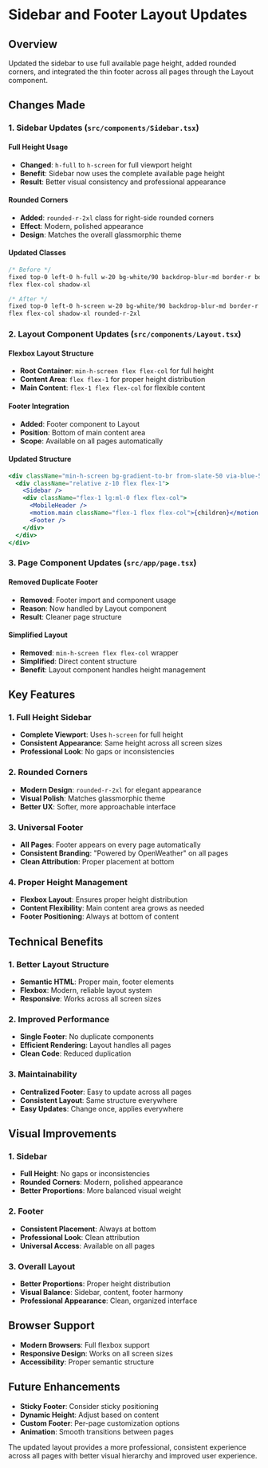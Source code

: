 # Sidebar and Footer Layout Updates

## Overview

Updated the sidebar to use full available page height, added rounded corners, and integrated the thin footer across all pages through the Layout component.

## Changes Made

### 1. Sidebar Updates (`src/components/Sidebar.tsx`)

#### **Full Height Usage**

- **Changed**: `h-full` to `h-screen` for full viewport height
- **Benefit**: Sidebar now uses the complete available page height
- **Result**: Better visual consistency and professional appearance

#### **Rounded Corners**

- **Added**: `rounded-r-2xl` class for right-side rounded corners
- **Effect**: Modern, polished appearance
- **Design**: Matches the overall glassmorphic theme

#### **Updated Classes**

```css
/* Before */
fixed top-0 left-0 h-full w-20 bg-white/90 backdrop-blur-md border-r border-white/20 z-50
flex flex-col shadow-xl

/* After */
fixed top-0 left-0 h-screen w-20 bg-white/90 backdrop-blur-md border-r border-white/20 z-50
flex flex-col shadow-xl rounded-r-2xl
```

### 2. Layout Component Updates (`src/components/Layout.tsx`)

#### **Flexbox Layout Structure**

- **Root Container**: `min-h-screen flex flex-col` for full height
- **Content Area**: `flex flex-1` for proper height distribution
- **Main Content**: `flex-1 flex flex-col` for flexible content

#### **Footer Integration**

- **Added**: Footer component to Layout
- **Position**: Bottom of main content area
- **Scope**: Available on all pages automatically

#### **Updated Structure**

```jsx
<div className="min-h-screen bg-gradient-to-br from-slate-50 via-blue-50 to-indigo-50 flex flex-col">
  <div className="relative z-10 flex flex-1">
    <Sidebar />
    <div className="flex-1 lg:ml-0 flex flex-col">
      <MobileHeader />
      <motion.main className="flex-1 flex flex-col">{children}</motion.main>
      <Footer />
    </div>
  </div>
</div>
```

### 3. Page Component Updates (`src/app/page.tsx`)

#### **Removed Duplicate Footer**

- **Removed**: Footer import and component usage
- **Reason**: Now handled by Layout component
- **Result**: Cleaner page structure

#### **Simplified Layout**

- **Removed**: `min-h-screen flex flex-col` wrapper
- **Simplified**: Direct content structure
- **Benefit**: Layout component handles height management

## Key Features

### 1. Full Height Sidebar

- **Complete Viewport**: Uses `h-screen` for full height
- **Consistent Appearance**: Same height across all screen sizes
- **Professional Look**: No gaps or inconsistencies

### 2. Rounded Corners

- **Modern Design**: `rounded-r-2xl` for elegant appearance
- **Visual Polish**: Matches glassmorphic theme
- **Better UX**: Softer, more approachable interface

### 3. Universal Footer

- **All Pages**: Footer appears on every page automatically
- **Consistent Branding**: "Powered by OpenWeather" on all pages
- **Clean Attribution**: Proper placement at bottom

### 4. Proper Height Management

- **Flexbox Layout**: Ensures proper height distribution
- **Content Flexibility**: Main content area grows as needed
- **Footer Positioning**: Always at bottom of content

## Technical Benefits

### 1. Better Layout Structure

- **Semantic HTML**: Proper main, footer elements
- **Flexbox**: Modern, reliable layout system
- **Responsive**: Works across all screen sizes

### 2. Improved Performance

- **Single Footer**: No duplicate components
- **Efficient Rendering**: Layout handles all pages
- **Clean Code**: Reduced duplication

### 3. Maintainability

- **Centralized Footer**: Easy to update across all pages
- **Consistent Layout**: Same structure everywhere
- **Easy Updates**: Change once, applies everywhere

## Visual Improvements

### 1. Sidebar

- **Full Height**: No gaps or inconsistencies
- **Rounded Corners**: Modern, polished appearance
- **Better Proportions**: More balanced visual weight

### 2. Footer

- **Consistent Placement**: Always at bottom
- **Professional Look**: Clean attribution
- **Universal Access**: Available on all pages

### 3. Overall Layout

- **Better Proportions**: Proper height distribution
- **Visual Balance**: Sidebar, content, footer harmony
- **Professional Appearance**: Clean, organized interface

## Browser Support

- **Modern Browsers**: Full flexbox support
- **Responsive Design**: Works on all screen sizes
- **Accessibility**: Proper semantic structure

## Future Enhancements

- **Sticky Footer**: Consider sticky positioning
- **Dynamic Height**: Adjust based on content
- **Custom Footer**: Per-page customization options
- **Animation**: Smooth transitions between pages

The updated layout provides a more professional, consistent experience across all pages with better visual hierarchy and improved user experience.
